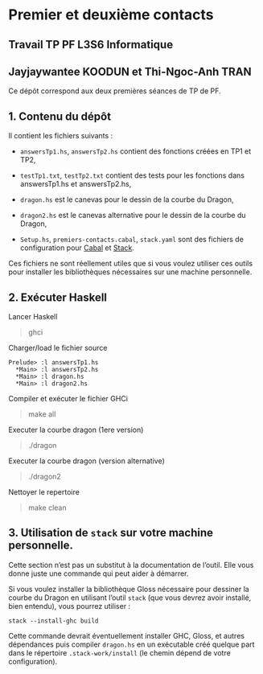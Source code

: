#   Premier et deuxième contacts

## Travail TP PF L3S6 Informatique

## Jayjaywantee KOODUN et Thi-Ngoc-Anh TRAN

Ce dépôt correspond aux deux premières séances de TP de PF.

## 1. Contenu du dépôt

Il contient les fichiers suivants :

-   `answersTp1.hs`, `answersTp2.hs` contient des fonctions créées en TP1 et TP2,
-   `testTp1.txt`, `testTp2.txt` contient des tests pour les fonctions dans answersTp1.hs et answersTp2.hs,

-   `dragon.hs` est le canevas pour le dessin de la courbe du Dragon,
-   `dragon2.hs` est le canevas alternative pour le dessin de la courbe du Dragon,

-   `Setup.hs`, `premiers-contacts.cabal`, `stack.yaml` sont des
    fichiers de configuration pour
    [Cabal](https://www.haskell.org/cabal/) et
    [Stack](https://docs.haskellstack.org/en/stable/README/).

Ces fichiers ne sont réellement utiles que si vous voulez utiliser ces
outils pour installer les bibliothèques nécessaires sur une machine
personnelle.

## 2. Exécuter Haskell
Lancer Haskell

> ghci

Charger/load le fichier source 

```
Prelude> :l answersTp1.hs
  *Main> :l answersTp2.hs
  *Main> :l dragon.hs
  *Main> :l dragon2.hs
```

Compiler et exécuter le fichier GHCi

> make all

Executer la courbe dragon (1ere version)

> ./dragon

Executer la courbe dragon (version alternative)

> ./dragon2

Nettoyer le repertoire

> make clean

## 3. Utilisation de `stack` sur votre machine personnelle.

Cette section n’est pas un substitut à la documentation de l’outil.
Elle vous donne juste une commande qui peut aider à démarrer.

Si vous voulez installer la bibliothèque Gloss nécessaire pour
dessiner la courbe du Dragon en utilisant l’outil `stack` (que vous
devrez avoir installé, bien entendu), vous pourrez utiliser :

```console
stack --install-ghc build
```

Cette commande devrait éventuellement installer GHC, Gloss, et autres
dépendances puis compiler `dragon.hs` en un exécutable créé quelque
part dans le répertoire `.stack-work/install` (le chemin dépend de
votre configuration).